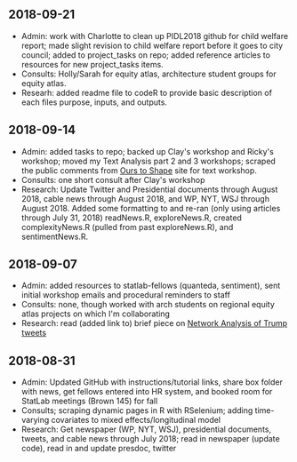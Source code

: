 ## 2018-09-21
* Admin: work with Charlotte to clean up PIDL2018 github for child welfare report; made slight revision to child welfare report before it goes to city council; added to project_tasks on repo; added reference articles to resources for new project_tasks items.
* Consults: Holly/Sarah for equity atlas, architecture student groups for equity atlas.
* Researh: added readme file to codeR to provide basic description of each files purpose, inputs, and outputs.

## 2018-09-14
* Admin: added tasks to repo; backed up Clay's workshop and Ricky's workshop; moved my Text Analysis part 2 and 3 workshops; scraped the public comments from [Ours to Shape](https://ourstoshape.virginia.edu/) site for text workshop.
* Consults: one short consult after Clay's workshop
* Research: Update Twitter and Presidential documents through August 2018, cable news through August 2018, and WP, NYT, WSJ through August 2018. Added some formatting to and re-ran (only using articles through July 31, 2018) readNews.R, exploreNews.R, created complexityNews.R (pulled from past exploreNews.R), and sentimentNews.R.

## 2018-09-07
* Admin: added resources to statlab-fellows (quanteda, sentiment), sent initial workshop emails and procedural reminders to staff
* Consults: none, though worked with arch students on regional equity atlas projects on which I'm collaborating
* Research: read (added link to) brief piece on [Network Analysis of Trump tweets](https://anthonybonato.com/2018/08/01/the-math-behind-trumps-tweets/)

## 2018-08-31
* Admin: Updated GitHub with instructions/tutorial links, share box folder with news, get fellows entered into HR system, and booked room for StatLab meetings (Brown 145) for fall
* Consults; scraping dynamic pages in R with RSelenium; adding time-varying covariates to mixed effects/longitudinal model
* Research: Get newspaper (WP, NYT, WSJ), presidential documents, tweets, and cable news through July 2018; read in newspaper (update code), read in and update presdoc, twitter
